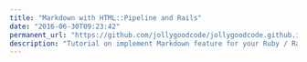 ```yaml
---
title: "Markdown with HTML::Pipeline and Rails"
date: "2016-06-30T09:23:42"
permanent_url: "https://github.com/jollygoodcode/jollygoodcode.github.io/issues/19"
description: "Tutorial on implement Markdown feature for your Ruby / Rails application."
---
```

